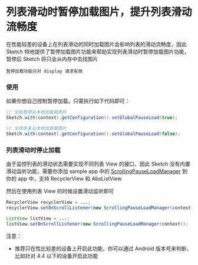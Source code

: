 # 列表滑动时暂停加载图片，提升列表滑动流畅度

在性能较差的设备上在列表滑动的同时加载图片会影响列表的滑动流畅度，因此 Sketch 特地提供了暂停加载图片功能来帮助实现列表滑动时暂停加载图片功能，暂停后 Sketch 将只会从内存中去找图片

``暂停加载功能只对 display 请求有效``

### 使用
如果你想自己控制暂停加载，只需执行如下代码即可：

```java
// 全局暂停从本地加载载图片
Sketch.with(context).getConfiguration().setGlobalPauseLoad(true);

// 全局恢复从本地加载载图片
Sketch.with(context).getConfiguration().setGlobalPauseLoad(false);
```

### 列表滑动时停止加载

由于监控列表的滑动状态需要实现不同列表 View 的接口，因此 Sketch 没有内置滑动监听功能，需要你添加  sample app 中的  [ScrollingPauseLoadManager] 到你的 app 中，支持 RecyclerView 和 AbsListView

然后在使用列表 View 的时候设置滑动监听即可

```java
RecyclerView recyclerView = ...;
recyclerView.setOnScrollListener(new ScrollingPauseLoadManager(context));

ListView listView = ...;
listView.setOnScrollListener(new ScrollingPauseLoadManager(context));
```

注意：
* 推荐只在性比较差的设备上开启此功能，你可以通过 Android 版本号来判断，比如针对 4.4 以下的设备开启此功能

[ScrollingPauseLoadManager]: ../../sample/src/main/java/me/xiaopan/sketchsample/util/ScrollingPauseLoadManager.java
